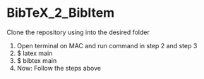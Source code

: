# BibTeX_2_BibItem

Clone the repository using into the desired folder

1. Open terminal on MAC and run command in step 2 and step 3
2. $ latex main
3. $ bibtex main
4. Now: 
Follow the steps above 
